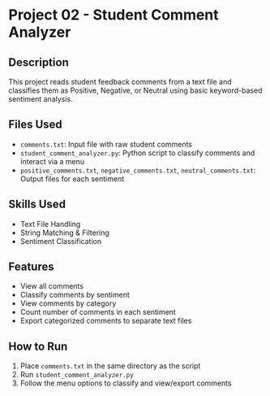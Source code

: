 # Project 02 - Student Comment Analyzer

## Description
This project reads student feedback comments from a text file and classifies them as Positive, Negative, or Neutral using basic keyword-based sentiment analysis.

## Files Used
- `comments.txt`: Input file with raw student comments
- `student_comment_analyzer.py`: Python script to classify comments and interact via a menu
- `positive_comments.txt`, `negative_comments.txt`, `neutral_comments.txt`: Output files for each sentiment

## Skills Used
- Text File Handling
- String Matching & Filtering
- Sentiment Classification

## Features
- View all comments
- Classify comments by sentiment
- View comments by category
- Count number of comments in each sentiment
- Export categorized comments to separate text files

## How to Run
1. Place `comments.txt` in the same directory as the script
2. Run `student_comment_analyzer.py`
3. Follow the menu options to classify and view/export comments
